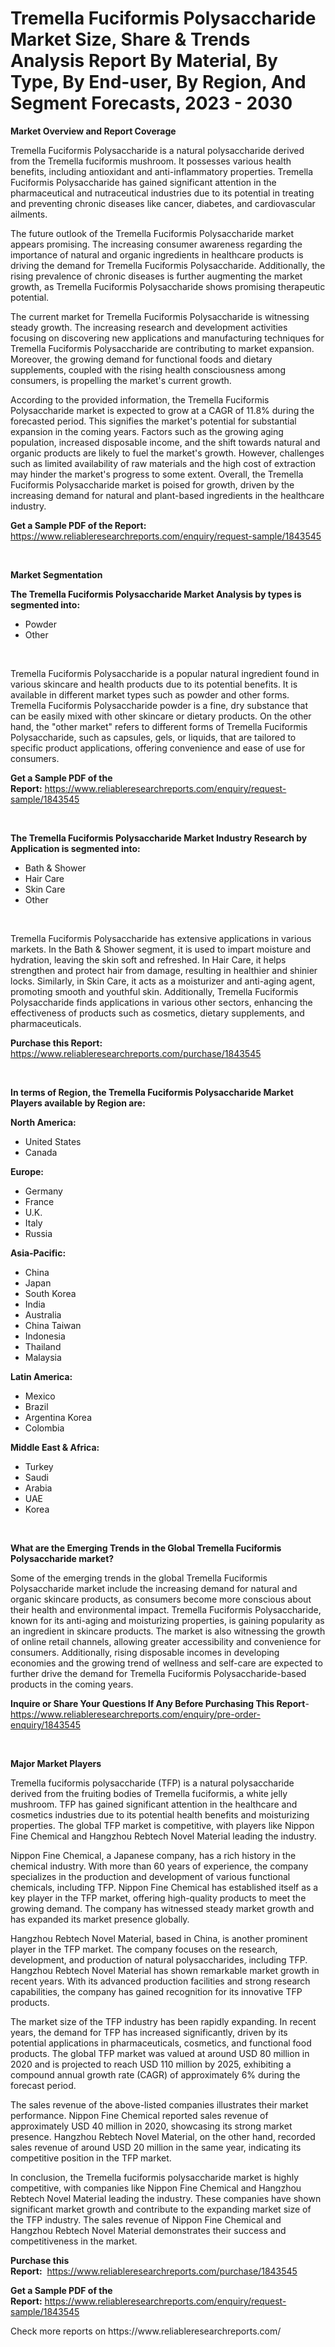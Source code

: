 <p><h1>Tremella Fuciformis Polysaccharide Market Size, Share & Trends Analysis Report By Material, By Type, By End-user, By Region, And Segment Forecasts, 2023 - 2030</h1></p><p><strong>Market Overview and Report Coverage</strong></p>
<p><p>Tremella Fuciformis Polysaccharide is a natural polysaccharide derived from the Tremella fuciformis mushroom. It possesses various health benefits, including antioxidant and anti-inflammatory properties. Tremella Fuciformis Polysaccharide has gained significant attention in the pharmaceutical and nutraceutical industries due to its potential in treating and preventing chronic diseases like cancer, diabetes, and cardiovascular ailments.</p><p>The future outlook of the Tremella Fuciformis Polysaccharide market appears promising. The increasing consumer awareness regarding the importance of natural and organic ingredients in healthcare products is driving the demand for Tremella Fuciformis Polysaccharide. Additionally, the rising prevalence of chronic diseases is further augmenting the market growth, as Tremella Fuciformis Polysaccharide shows promising therapeutic potential.</p><p>The current market for Tremella Fuciformis Polysaccharide is witnessing steady growth. The increasing research and development activities focusing on discovering new applications and manufacturing techniques for Tremella Fuciformis Polysaccharide are contributing to market expansion. Moreover, the growing demand for functional foods and dietary supplements, coupled with the rising health consciousness among consumers, is propelling the market's current growth.</p><p>According to the provided information, the Tremella Fuciformis Polysaccharide market is expected to grow at a CAGR of 11.8% during the forecasted period. This signifies the market's potential for substantial expansion in the coming years. Factors such as the growing aging population, increased disposable income, and the shift towards natural and organic products are likely to fuel the market's growth. However, challenges such as limited availability of raw materials and the high cost of extraction may hinder the market's progress to some extent. Overall, the Tremella Fuciformis Polysaccharide market is poised for growth, driven by the increasing demand for natural and plant-based ingredients in the healthcare industry.</p></p>
<p><strong>Get a Sample PDF of the Report:</strong> <a href="https://www.reliableresearchreports.com/enquiry/request-sample/1843545">https://www.reliableresearchreports.com/enquiry/request-sample/1843545</a></p>
<p>&nbsp;</p>
<p><strong>Market Segmentation</strong></p>
<p><strong>The Tremella Fuciformis Polysaccharide Market Analysis by types is segmented into:</strong></p>
<p><ul><li>Powder</li><li>Other</li></ul></p>
<p>&nbsp;</p>
<p><p>Tremella Fuciformis Polysaccharide is a popular natural ingredient found in various skincare and health products due to its potential benefits. It is available in different market types such as powder and other forms. Tremella Fuciformis Polysaccharide powder is a fine, dry substance that can be easily mixed with other skincare or dietary products. On the other hand, the "other market" refers to different forms of Tremella Fuciformis Polysaccharide, such as capsules, gels, or liquids, that are tailored to specific product applications, offering convenience and ease of use for consumers.</p></p>
<p><strong>Get a Sample PDF of the Report:</strong>&nbsp;<a href="https://www.reliableresearchreports.com/enquiry/request-sample/1843545">https://www.reliableresearchreports.com/enquiry/request-sample/1843545</a></p>
<p>&nbsp;</p>
<p><strong>The Tremella Fuciformis Polysaccharide Market Industry Research by Application is segmented into:</strong></p>
<p><ul><li>Bath & Shower</li><li>Hair Care</li><li>Skin Care</li><li>Other</li></ul></p>
<p>&nbsp;</p>
<p><p>Tremella Fuciformis Polysaccharide has extensive applications in various markets. In the Bath & Shower segment, it is used to impart moisture and hydration, leaving the skin soft and refreshed. In Hair Care, it helps strengthen and protect hair from damage, resulting in healthier and shinier locks. Similarly, in Skin Care, it acts as a moisturizer and anti-aging agent, promoting smooth and youthful skin. Additionally, Tremella Fuciformis Polysaccharide finds applications in various other sectors, enhancing the effectiveness of products such as cosmetics, dietary supplements, and pharmaceuticals.</p></p>
<p><strong>Purchase this Report:</strong>&nbsp; <a href="https://www.reliableresearchreports.com/purchase/1843545">https://www.reliableresearchreports.com/purchase/1843545</a></p>
<p>&nbsp;</p>
<p><strong>In terms of Region, the Tremella Fuciformis Polysaccharide Market Players available by Region are:</strong></p>
<p>
    <p> <strong> North America: </strong>
        <ul>
            <li>United States</li>
            <li>Canada</li>
        </ul>
        </p> 
    <p> <strong> Europe: </strong>
        <ul>
            <li>Germany</li>
            <li>France</li>
            <li>U.K.</li>
            <li>Italy</li>
            <li>Russia</li>
        </ul>
        </p> 
    <p> <strong> Asia-Pacific: </strong>
        <ul>
            <li>China</li>
            <li>Japan</li>
            <li>South Korea</li>
            <li>India</li>
            <li>Australia</li>
            <li>China Taiwan</li>
            <li>Indonesia</li>
            <li>Thailand</li>
            <li>Malaysia</li>
        </ul>
        </p> 
    <p> <strong> Latin America: </strong>
        <ul>
            <li>Mexico</li>
            <li>Brazil</li>
            <li>Argentina Korea</li>
            <li>Colombia</li>
        </ul>
        </p> 
    <p> <strong> Middle East & Africa: </strong>
        <ul>
            <li>Turkey</li>
            <li>Saudi</li>
            <li>Arabia</li>
            <li>UAE</li>
            <li>Korea</li>
        </ul>
    </p>
    </p>
<p>&nbsp;</p>
<p><strong>What are the Emerging Trends in the Global Tremella Fuciformis Polysaccharide market?</strong></p>
<p><p>Some of the emerging trends in the global Tremella Fuciformis Polysaccharide market include the increasing demand for natural and organic skincare products, as consumers become more conscious about their health and environmental impact. Tremella Fuciformis Polysaccharide, known for its anti-aging and moisturizing properties, is gaining popularity as an ingredient in skincare products. The market is also witnessing the growth of online retail channels, allowing greater accessibility and convenience for consumers. Additionally, rising disposable incomes in developing economies and the growing trend of wellness and self-care are expected to further drive the demand for Tremella Fuciformis Polysaccharide-based products in the coming years.</p></p>
<p><strong>Inquire or Share Your Questions If Any Before Purchasing This Report</strong>- <a href="https://www.reliableresearchreports.com/enquiry/pre-order-enquiry/1843545">https://www.reliableresearchreports.com/enquiry/pre-order-enquiry/1843545</a></p>
<p>&nbsp;</p>
<p><strong>Major Market Players</strong></p>
<p><p>Tremella fuciformis polysaccharide (TFP) is a natural polysaccharide derived from the fruiting bodies of Tremella fuciformis, a white jelly mushroom. TFP has gained significant attention in the healthcare and cosmetics industries due to its potential health benefits and moisturizing properties. The global TFP market is competitive, with players like Nippon Fine Chemical and Hangzhou Rebtech Novel Material leading the industry.</p><p>Nippon Fine Chemical, a Japanese company, has a rich history in the chemical industry. With more than 60 years of experience, the company specializes in the production and development of various functional chemicals, including TFP. Nippon Fine Chemical has established itself as a key player in the TFP market, offering high-quality products to meet the growing demand. The company has witnessed steady market growth and has expanded its market presence globally.</p><p>Hangzhou Rebtech Novel Material, based in China, is another prominent player in the TFP market. The company focuses on the research, development, and production of natural polysaccharides, including TFP. Hangzhou Rebtech Novel Material has shown remarkable market growth in recent years. With its advanced production facilities and strong research capabilities, the company has gained recognition for its innovative TFP products.</p><p>The market size of the TFP industry has been rapidly expanding. In recent years, the demand for TFP has increased significantly, driven by its potential applications in pharmaceuticals, cosmetics, and functional food products. The global TFP market was valued at around USD 80 million in 2020 and is projected to reach USD 110 million by 2025, exhibiting a compound annual growth rate (CAGR) of approximately 6% during the forecast period.</p><p>The sales revenue of the above-listed companies illustrates their market performance. Nippon Fine Chemical reported sales revenue of approximately USD 40 million in 2020, showcasing its strong market presence. Hangzhou Rebtech Novel Material, on the other hand, recorded sales revenue of around USD 20 million in the same year, indicating its competitive position in the TFP market.</p><p>In conclusion, the Tremella fuciformis polysaccharide market is highly competitive, with companies like Nippon Fine Chemical and Hangzhou Rebtech Novel Material leading the industry. These companies have shown significant market growth and contribute to the expanding market size of the TFP industry. The sales revenue of Nippon Fine Chemical and Hangzhou Rebtech Novel Material demonstrates their success and competitiveness in the market.</p></p>
<p><strong>Purchase this Report:</strong>&nbsp;&nbsp;<a href="https://www.reliableresearchreports.com/purchase/1843545">https://www.reliableresearchreports.com/purchase/1843545</a></p>
<p></p>
<p><strong>Get a Sample PDF of the Report:</strong>&nbsp;<a href="https://www.reliableresearchreports.com/enquiry/request-sample/1843545">https://www.reliableresearchreports.com/enquiry/request-sample/1843545</a></p>
<p>Check more reports on https://www.reliableresearchreports.com/</p>